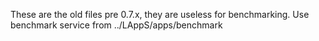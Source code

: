 These are the old files pre 0.7.x, they are useless for benchmarking. Use benchmark service from ../LAppS/apps/benchmark
